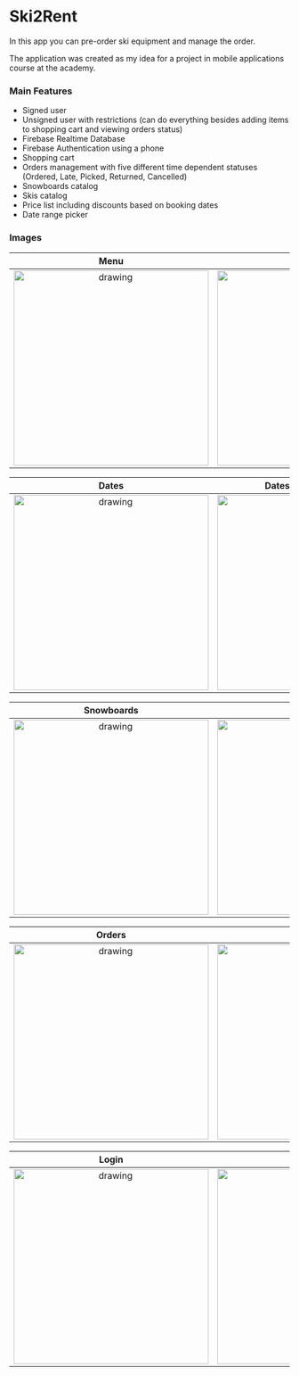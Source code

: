 # Ski2Rent
In this app you can pre-order ski equipment and manage the order. 

The application was created as my idea for a project in mobile applications course at the academy.


### Main Features 
- Signed user
- Unsigned user with restrictions (can do everything besides adding items to shopping cart and viewing orders status)
- Firebase Realtime Database
- Firebase Authentication using a phone 
- Shopping cart
- Orders management with five different time dependent statuses (Ordered, Late, Picked, Returned, Cancelled)
- Snowboards catalog
- Skis catalog
- Price list including discounts based on booking dates
- Date range picker 

### Images

Menu           |  Prices
:-------------------------:|:-------------------------:
<img src="https://github.com/roi-c/Ski2Rent/blob/master/home.jpg" alt="drawing" width="350"/>  |  <img src="https://github.com/roi-c/Ski2Rent/blob/master/prices.jpg" alt="drawing" width="350"/>


Dates            |  Dates range selections
:-------------------------:|:-------------------------:
<img src="https://github.com/roi-c/Ski2Rent/blob/master/select_date1.jpg" alt="drawing" width="350"/>  |  <img src="https://github.com/roi-c/Ski2Rent/blob/master/select_date2.jpg" alt="drawing" width="350"/>

Snowboards           |  Skis | Shopping cart
:-------------------------:|:-------------------------:|:-------------------------:
<img src="https://github.com/roi-c/Ski2Rent/blob/master/snowboards.jpg" alt="drawing" width="350"/>  |  <img src="https://github.com/roi-c/Ski2Rent/blob/master/skis.jpg" alt="drawing" width="350"/> | <img src="https://github.com/roi-c/Ski2Rent/blob/master/shopping_cart.jpg" alt="drawing" width="350"/>

Orders          |  Orders
:-------------------------:|:-------------------------:
<img src="https://github.com/roi-c/Ski2Rent/blob/master/orders1.jpg" alt="drawing" width="350"/>  |  <img src="https://github.com/roi-c/Ski2Rent/blob/master/orders2.jpg" alt="drawing" width="350"/>

Login          |  Login
:-------------------------:|:-------------------------:
<img src="https://github.com/roi-c/Ski2Rent/blob/master/login1.jpg" alt="drawing" width="350"/>  |  <img src="https://github.com/roi-c/Ski2Rent/blob/master/login2.jpg" alt="drawing" width="350"/>
